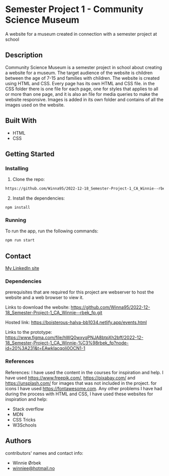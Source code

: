 # Semester Project 1 - Community Science Museum

A website for a museum created in connection with a semester project at school

## Description

Community Science Museum is a semester project in school about creating a website for a museum. The target audience of the website is children between the age of 7-15 and families with children. The website is created using HTML and CSS. Every page has its own HTML and CSS file. in the CSS folder there is one file for each page, one for styles that applies to all or more than one page, and it is also an file for media queries to make the website responsive. Images is added in its own folder and contains of all the images used on the website.

## Built With

- HTML
- CSS

## Getting Started

### Installing

1. Clone the repo:

```bash
https://github.com/Winna95/2022-12-18_Semester-Project-1_CA_Winnie--rbek_fp.git
```

2. Install the dependencies:

```
npm install
```

### Running

To run the app, run the following commands:

```bash
npm run start
```

## Contact

[My LinkedIn site](https://www.linkedin.com/in/winnie-%C3%B8rbek-4382ba183/?originalSubdomain=no)

### Dependencies

prerequisites that are required for this project are webserver to host the website and a web browser to view it.

Links to download the website:
https://github.com/Winna95/2022-12-18_Semester-Project-1_CA_Winnie--rbek_fp.git

Hosted link:
https://boisterous-halva-bb1034.netlify.app/events.html

Links to the prototype:
https://www.figma.com/file/hWQ0wxyqPNJA8btpXh2bff/2022-12-18_Semester-Project-1_CA_Winnie-%C3%98rbek_fp?node-id=20%3A231&t=EAwkIacqoli0OCN1-1

### References

References:
I have used the content in the courses for inspiration and help. I have used https://www.freepik.com/, https://pixabay.com/ and https://unsplash.com/ for images that was not included in the project. for icons I have used https://fontawesome.com. Any other problems I have had during the process with HTML and CSS, I have used these websites for inspiration and help:

- Stack overflow
- MDN
- CSS Tricks
- W3Schools

## Authors

contributors' names and contact info:
- Winnie Ørbek
- winniee@hotmail.no
